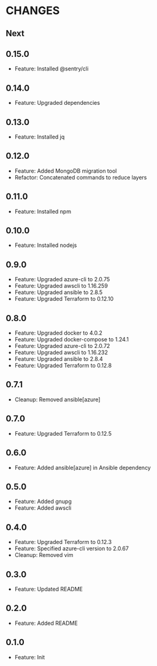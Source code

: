 # CHANGES

## Next

## 0.15.0

- Feature: Installed @sentry/cli

## 0.14.0

- Feature: Upgraded dependencies

## 0.13.0

- Feature: Installed jq

## 0.12.0

- Feature: Added MongoDB migration tool
- Refactor: Concatenated commands to reduce layers

## 0.11.0

- Feature: Installed npm

## 0.10.0

- Feature: Installed nodejs

## 0.9.0

- Feature: Upgraded azure-cli to 2.0.75
- Feature: Upgraded awscli to 1.16.259
- Feature: Upgraded ansible to 2.8.5
- Feature: Upgraded Terraform to 0.12.10

## 0.8.0

- Feature: Upgraded docker to 4.0.2
- Feature: Upgraded docker-compose to 1.24.1
- Feature: Upgraded azure-cli to 2.0.72
- Feature: Upgraded awscli to 1.16.232
- Feature: Upgraded ansible to 2.8.4
- Feature: Upgraded Terraform to 0.12.8

## 0.7.1

- Cleanup: Removed ansible[azure]

## 0.7.0

- Feature: Upgraded Terraform to 0.12.5

## 0.6.0

- Feature: Added ansible[azure] in Ansible dependency

## 0.5.0

- Feature: Added gnupg
- Feature: Added awscli

## 0.4.0

- Feature: Upgraded Terraform to 0.12.3
- Feature: Specified azure-cli version to 2.0.67
- Cleanup: Removed vim

## 0.3.0

- Feature: Updated README

## 0.2.0

- Feature: Added README

## 0.1.0

- Feature: Init
